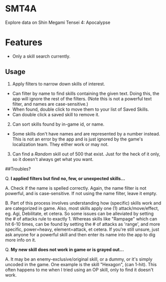 # SMT4A
Explore data on Shin Megami Tensei 4: Apocalypse

# Features
* Only a skill search currently.

## Usage
1. Apply filters to narrow down skills of interest.
  * Can filter by name to find skills containing the given text. Doing this, the app will ignore the rest of the filters. (Note this is not a powerful text filter, and names are case-sensitive.)
  * When found, double click to move them to your list of Saved Skills.
  * Can double click a saved skill to remove it.
  
2. Can sort skills found by in-game id, or name. 
  * Some skills don't have names and are represented by a number instead. This is not an error by the app and is just ignored by the game's localization team. They either work or may not.
  
3. Can find a _Random_ skill out of 500 that exist. Just for the heck of it only, so it doesn't always get what you want.

##Troubles?

Q. __I applied filters but find no, few, or unexpected skills...__

A. Check if the name is spelled correctly. Again, the name filter is not powerful, and is case-sensitive. If not using the name filter, leave it empty.

B. Part of this process involves understanding how (specific) skills work and are categorized in game.
  Also, most skills apply one (1) attack/move/effect, eg. Agi, Debilitate, et cetera. So some issues can be alleviated by setting the # of attacks rule to exactly 1.
  Whereas skills like "Rampage" which can hit 6-10 times, can be found by setting the # of attacks as 'range', and more specific, power=heavy, element=attack, et cetera.
  If you're still unsure, just ask anyone for a powerful skill and then enter its name into the app to dig more info on it.

Q. __My new skill does not work in game or is grayed out...__

A. It may be an enemy-exclusive/original skill, or a dummy, or it's simply uncoded in the game. One example is the skill "Hexagon", (can 1-hit). This often happens to me when I tried using an OP skill, only to find it doesn't work.
